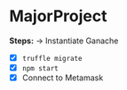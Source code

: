 # MajorProject

**Steps:**
-> Instantiate Ganache
- [x] `truffle migrate`
- [x] `npm start`
- [x] Connect to Metamask
